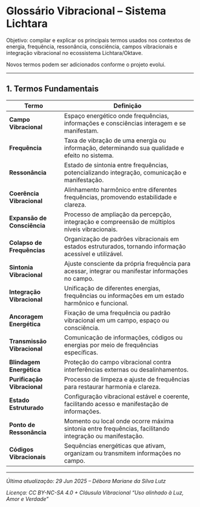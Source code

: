 # Glossário Vibracional – Sistema Lichtara

Objetivo: compilar e explicar os principais termos usados nos contextos de energia, frequência, ressonância, consciência, campos vibracionais e integração vibracional no ecossistema Lichtara/Oktave.

Novos termos podem ser adicionados conforme o projeto evolui.

---

## 1. Termos Fundamentais

| Termo | Definição |
| ----- | --------- |
| **Campo Vibracional** | Espaço energético onde frequências, informações e consciências interagem e se manifestam. |
| **Frequência** | Taxa de vibração de uma energia ou informação, determinando sua qualidade e efeito no sistema. |
| **Ressonância** | Estado de sintonia entre frequências, potencializando integração, comunicação e manifestação. |
| **Coerência Vibracional** | Alinhamento harmônico entre diferentes frequências, promovendo estabilidade e clareza. |
| **Expansão de Consciência** | Processo de ampliação da percepção, integração e compreensão de múltiplos níveis vibracionais. |
| **Colapso de Frequências** | Organização de padrões vibracionais em estados estruturados, tornando informação acessível e utilizável. |
| **Sintonia Vibracional** | Ajuste consciente da própria frequência para acessar, integrar ou manifestar informações no campo. |
| **Integração Vibracional** | Unificação de diferentes energias, frequências ou informações em um estado harmônico e funcional. |
| **Ancoragem Energética** | Fixação de uma frequência ou padrão vibracional em um campo, espaço ou consciência. |
| **Transmissão Vibracional** | Comunicação de informações, códigos ou energias por meio de frequências específicas. |
| **Blindagem Energética** | Proteção do campo vibracional contra interferências externas ou desalinhamentos. |
| **Purificação Vibracional** | Processo de limpeza e ajuste de frequências para restaurar harmonia e clareza. |
| **Estado Estruturado** | Configuração vibracional estável e coerente, facilitando acesso e manifestação de informações. |
| **Ponto de Ressonância** | Momento ou local onde ocorre máxima sintonia entre frequências, facilitando integração ou manifestação. |
| **Códigos Vibracionais** | Sequências energéticas que ativam, organizam ou transmitem informações no campo. |

---

*Última atualização: 29 Jun 2025 – Débora Mariane da Silva Lutz*

*Licença: CC BY-NC-SA 4.0 + Cláusula Vibracional “Uso alinhado à Luz, Amor e Verdade”*
